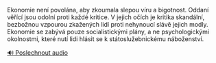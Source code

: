 
Ekonomie není povolána, aby zkoumala slepou víru a bigotnost. Oddaní věřící jsou odolní proti každé kritice. V jejich očích je kritika skandální, bezbožnou vzpourou zkažených lidí proti nehynoucí slávě jejich modly. Ekonomie se zabývá pouze socialistickými plány, a ne psychologickými okolnostmi, které nutí lidi hlásit se k státoslužebnickému náboženství.

[🔊 Poslechnout audio](/data/7-paragraphs/audio/chapter_140/para_002-Ekonomie-nen-povolna-aby-zkoumala-slepou-vru-a.mp3)
